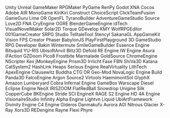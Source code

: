 Unity
Unreal
GameMaker
RPGMaker
PyGame
RenPy
Godot
XNA
Cocos
Adobe AIR
MonoGame
KiriKiri
Construct
ChoiceScript
ClickTeamFusion
GameGuru
Lime OR OpenFL
TyranoBuilder
AdventureGameStudio
Source
Love2D
FNA
CryEngine
OGRE
BlenderGameEngine
idTech
VisualNovelMaker
Solar2D
Torque
GDevelop
KMY
WolfRPGEditor
001GameCreator
SRPG Studio
TelltaleTool
Stencyl
SakanaGL
AppGameKit
Vision
FPS Creator
Phaser
BabylonJS
PlayFirstPlayground
3D GameStudio
RPG Developer Bakin
Wintermute
SmileGameBuilder
Essence Engine
Bitsquid
YU-RIS
UbisoftAnvil
Blitz3D
Defold
RE Engine
IW Engine
Asura
iFAction
GZDoom
Pico8
Frostbite
Marmalade
GoldSource
ChromeEngine
NScripter
Kex
jMonkeyEngine
Prism3D
Irrlicht
Fase
FBN
ShiVa3D
Katana
CatSystem2
HashLink
Heaps
Serious Engine
RealVirtuality
LithTech
ApexEngine
Clausewitz
Buddha
CTG OR Geo-Mod
NovaLogic Engine
Build
Panda3D
FalcoEngine
Argon
Source2
Virtools
HaemimontSol
GlyphX
Amazon Lumberyard
Cobra
Infernal Engine
GameBox
Warscape
Diesel
Eclipse Engine
NeoX
IRISZOOM
FlatRedBall
Snowdrop
Unigine
Silk
CopperCube
BKEngine
Stride
SCI
EngineX
RAGE
S2 Engine HD
4A Engine
VisionaireStudio
Infinity
Alpha Engine
Lightvn
Liquid
UbiArtFramework
Divinity Engine
C4 Engine
Gideros
Danmakufu
Aurora
AGI
Nitrous
Glacier
X-Ray
Xors3D
REDengine
Rayne
Flexi
Phyre
